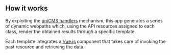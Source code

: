 How it works
------------

By exploiting the
[uniCMS handlers](https://unicms.readthedocs.io/en/latest/contents/developer.html#handlers)
mechanism, this app generates a series of dynamic webpaths which,
using the API resources assigned to each class,
render the obtained results through a specific template.

Each template integrates a [Vue.js](https://vuejs.org/) component that
takes care of invoking the past resource and retrieving the data.
